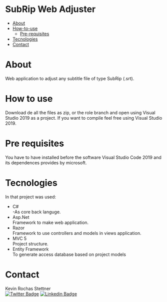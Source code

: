 # SubRip Web Adjuster
<!--ts-->
   * [About](#about)
   * [How-to-use](#how-to-use)
      * [Pre-requisites](#pre-requisites)
   * [Tecnologies](#tecnologies)
   * [Contact](#contact)
<!--te-->
# About
Web application to adjust any subtitle file of type SubRip (.srt).

# How to use
Download de all the files as zip, or the role branch and open using Visual Studio 2019 as a project. If you want to compile feel free using Visual Studio 2019.

# Pre requisites
You have to have installed before the software Visual Studio Code 2019 and its dependences provides by microsoft.

# Tecnologies
In that project was used:

- C#  
  -As core back languge.
- Asp.Net  
  Framework to make web application.
- Razor  
  Framework to use controllers and models in views application.
- MVC 5  
  Project structure.
- Entity Framework  
  To generate access database based on project models

# Contact
Kevin Rochas Stettner  
[![Twitter Badge](https://img.shields.io/badge/-@RochaStettner-1ca0f1?style=flat-square&labelColor=1ca0f1&logo=twitter&logoColor=white&link=https://twitter.com/RochaStettner)](https://twitter.com/RochaStettner) 
[![Linkedin Badge](https://img.shields.io/badge/-Kevin-blue?style=flat-square&logo=Linkedin&logoColor=white&link=https://www.linkedin.com/in/kevin-stettner/)](https://www.linkedin.com/in/kevin-stettner/) 
